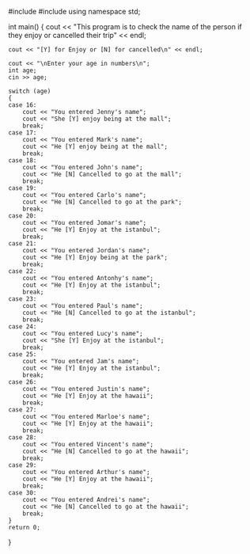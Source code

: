#include <iostream>
#include <string>
using namespace std;

int main()
{
	cout << "This program is to check the name of the person if they enjoy or cancelled their trip" << endl;

	cout << "[Y] for Enjoy or [N] for cancelled\n" << endl;

	cout << "\nEnter your age in numbers\n";
	int age;
	cin >> age;

	switch (age)
	{
	case 16:
		cout << "You entered Jenny's name";
		cout << "She [Y] enjoy being at the mall";
		break;
	case 17:
		cout << "You entered Mark's name";
		cout << "He [Y] enjoy being at the mall";
		break;
	case 18:
		cout << "You entered John's name";
		cout << "He [N] Cancelled to go at the mall";
		break;
	case 19:
		cout << "You entered Carlo's name";
		cout << "He [N] Cancelled to go at the park";
		break;
	case 20:
		cout << "You entered Jomar's name";
		cout << "He [Y] Enjoy at the istanbul";
		break;
	case 21:
		cout << "You entered Jordan's name";
		cout << "He [Y] Enjoy being at the park";
		break;
	case 22:
		cout << "You entered Antonhy's name";
		cout << "He [Y] Enjoy at the istanbul";
		break;
	case 23:
		cout << "You entered Paul's name";
		cout << "He [N] Cancelled to go at the istanbul";
		break;
	case 24:
		cout << "You entered Lucy's name";
		cout << "She [Y] Enjoy at the istanbul";
		break;
	case 25:
		cout << "You entered Jam's name";
		cout << "He [Y] Enjoy at the istanbul";
		break;
	case 26:
		cout << "You entered Justin's name";
		cout << "He [Y] Enjoy at the hawaii";
		break;
	case 27:
		cout << "You entered Marloe's name";
		cout << "He [Y] Enjoy at the hawaii";
		break;
	case 28:
		cout << "You entered Vincent's name";
		cout << "He [N] Cancelled to go at the hawaii";
		break;
	case 29:
		cout << "You entered Arthur's name";
		cout << "He [Y] Enjoy at the hawaii";
		break;
	case 30:
		cout << "You entered Andrei's name";
		cout << "He [N] Cancelled to go at the hawaii";
		break;
	}
	return 0;
}
